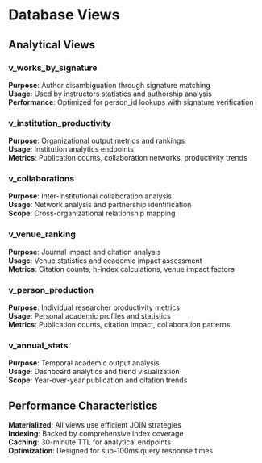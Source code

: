 # Database Views

## Analytical Views

### v_works_by_signature
**Purpose**: Author disambiguation through signature matching  
**Usage**: Used by instructors statistics and authorship analysis  
**Performance**: Optimized for person_id lookups with signature verification

### v_institution_productivity
**Purpose**: Organizational output metrics and rankings  
**Usage**: Institution analytics endpoints  
**Metrics**: Publication counts, collaboration networks, productivity trends

### v_collaborations
**Purpose**: Inter-institutional collaboration analysis  
**Usage**: Network analysis and partnership identification  
**Scope**: Cross-organizational relationship mapping

### v_venue_ranking
**Purpose**: Journal impact and citation analysis  
**Usage**: Venue statistics and academic impact assessment  
**Metrics**: Citation counts, h-index calculations, venue impact factors

### v_person_production
**Purpose**: Individual researcher productivity metrics  
**Usage**: Personal academic profiles and statistics  
**Metrics**: Publication counts, citation impact, collaboration patterns

### v_annual_stats
**Purpose**: Temporal academic output analysis  
**Usage**: Dashboard analytics and trend visualization  
**Scope**: Year-over-year publication and citation trends

## Performance Characteristics

**Materialized**: All views use efficient JOIN strategies  
**Indexing**: Backed by comprehensive index coverage  
**Caching**: 30-minute TTL for analytical endpoints  
**Optimization**: Designed for sub-100ms query response times